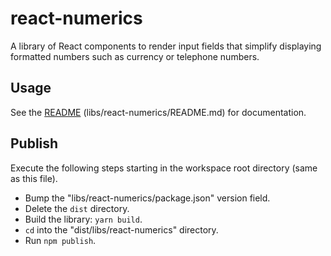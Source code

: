 # react-numerics

A library of React components to render input fields that simplify displaying
formatted numbers such as currency or telephone numbers.

## Usage

See the [README](libs/react-numerics/README.md) (libs/react-numerics/README.md)
for documentation.

## Publish

Execute the following steps starting in the workspace root directory (same as
this file).

- Bump the "libs/react-numerics/package.json" version field.
- Delete the `dist` directory.
- Build the library: `yarn build`.
- `cd` into the "dist/libs/react-numerics" directory.
- Run `npm publish`.
